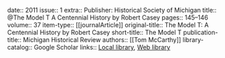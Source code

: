 date:: 2011
issue:: 1
extra:: Publisher: Historical Society of Michigan
title:: @The Model T A Centennial History by Robert Casey
pages:: 145–146
volume:: 37
item-type:: [[journalArticle]]
original-title:: The Model T: A Centennial History by Robert Casey
short-title:: The Model T
publication-title:: Michigan Historical Review
authors:: [[Tom McCarthy]]
library-catalog:: Google Scholar
links:: [Local library](zotero://select/library/items/4SWXJGR6), [Web library](https://www.zotero.org/users/6520516/items/4SWXJGR6)
